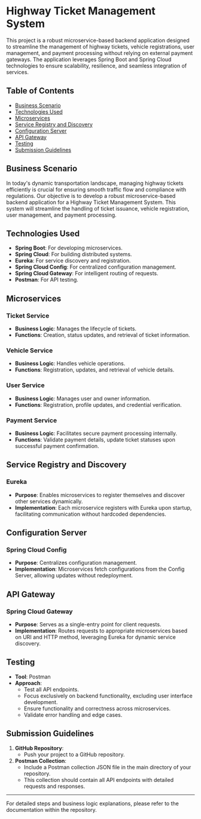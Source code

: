 # Highway Ticket Management System

This project is a robust microservice-based backend application designed to streamline the management of highway tickets, vehicle registrations, user management, and payment processing without relying on external payment gateways. The application leverages Spring Boot and Spring Cloud technologies to ensure scalability, resilience, and seamless integration of services.

## Table of Contents

- [Business Scenario](#business-scenario)
- [Technologies Used](#technologies-used)
- [Microservices](#microservices)
- [Service Registry and Discovery](#service-registry-and-discovery)
- [Configuration Server](#configuration-server)
- [API Gateway](#api-gateway)
- [Testing](#testing)
- [Submission Guidelines](#submission-guidelines)

## Business Scenario

In today's dynamic transportation landscape, managing highway tickets efficiently is crucial for ensuring smooth traffic flow and compliance with regulations. Our objective is to develop a robust microservice-based backend application for a Highway Ticket Management System. This system will streamline the handling of ticket issuance, vehicle registration, user management, and payment processing.

## Technologies Used

- **Spring Boot**: For developing microservices.
- **Spring Cloud**: For building distributed systems.
- **Eureka**: For service discovery and registration.
- **Spring Cloud Config**: For centralized configuration management.
- **Spring Cloud Gateway**: For intelligent routing of requests.
- **Postman**: For API testing.

## Microservices

### Ticket Service

- **Business Logic**: Manages the lifecycle of tickets.
- **Functions**: Creation, status updates, and retrieval of ticket information.

### Vehicle Service

- **Business Logic**: Handles vehicle operations.
- **Functions**: Registration, updates, and retrieval of vehicle details.

### User Service

- **Business Logic**: Manages user and owner information.
- **Functions**: Registration, profile updates, and credential verification.

### Payment Service

- **Business Logic**: Facilitates secure payment processing internally.
- **Functions**: Validate payment details, update ticket statuses upon successful payment confirmation.

## Service Registry and Discovery

### Eureka

- **Purpose**: Enables microservices to register themselves and discover other services dynamically.
- **Implementation**: Each microservice registers with Eureka upon startup, facilitating communication without hardcoded dependencies.

## Configuration Server

### Spring Cloud Config

- **Purpose**: Centralizes configuration management.
- **Implementation**: Microservices fetch configurations from the Config Server, allowing updates without redeployment.

## API Gateway

### Spring Cloud Gateway

- **Purpose**: Serves as a single-entry point for client requests.
- **Implementation**: Routes requests to appropriate microservices based on URI and HTTP method, leveraging Eureka for dynamic service discovery.

## Testing

- **Tool**: Postman
- **Approach**:
  - Test all API endpoints.
  - Focus exclusively on backend functionality, excluding user interface development.
  - Ensure functionality and correctness across microservices.
  - Validate error handling and edge cases.

## Submission Guidelines

1. **GitHub Repository**:
   - Push your project to a GitHub repository.
2. **Postman Collection**:
   - Include a Postman collection JSON file in the main directory of your repository.
   - This collection should contain all API endpoints with detailed requests and responses.

---

For detailed steps and business logic explanations, please refer to the documentation within the repository.

